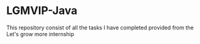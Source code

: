 # LGMVIP-Java
This repository consist of all the tasks I have completed provided from the Let's grow more internship
